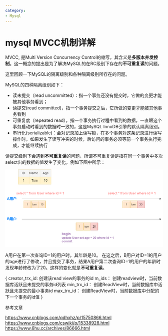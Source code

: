 ```yaml
---
category: 
- Mysql
---
```



# mysql MVCC机制详解

MVCC, 是Multi Version Concurrency Control的缩写，其含义是**多版本并发控制**。这一概念的提出是为了解决MySQL的在RC级别下存在的**不可重复读**的问题。

这里回顾一下MySQL的隔离级别和各种隔离级别所存在的问题。

MySQL的四种隔离级别如下：
- 读未提交（read uncommitted）：指一个事务还没有提交时，它做的变更才能被其他事务看到；
- 读提交(read committed)，指一个事务提交之后，它所做的变更才能被其他事务看到
- 可重复度（repeated read），指一个事务执行过程中看到的数据，一直跟这个事务启动时看到的数据时一致的，这是MySQL InnoDB引擎的默认隔离级别。
- 串行化(serializable)：会对记录加上读写锁，在多个事务对这条记录进行读写操作时，如果发生了读写冲突的时候，后访问的事务必须等前一个事务执行完成，才能继续执行


读提交级别下会遇到**不可重复读**的问题，所谓不可重复读是指在同一个事务中多次select出的数据的值发生了变化。例如下图中所示：

![mysql](https://raw.githubusercontent.com/zgjsxx/static-img-repo/main/blog/database/mysql/MVCC/read-uncommitted.png)

A用户在第一次查询ID=1的用户时，其年龄是10。 在这之后，B用户对ID=1的用户的age进行了修改，并且提交了事务，结果A用户第二次查询ID=1的用户的年龄时发现年龄修改为了20。这样的变化就是**不可重复读**。


{
    creator_trx_id: 创建该read view的事务的id
    m_ids： 创建readview时，当前数据库活跃且未提交的事务id列表
    min_trx_id： 创建ReadView时，当前数据库中活跃且未提交的最小事务id
    max_trx_id： 创建ReadView时，当前数据库中分配的下一个事务的id值
}

参考文章

https://www.cnblogs.com/qdhxhz/p/15750866.html
https://www.cnblogs.com/cswiki/p/15338928.html
https://www.6hu.cc/archives/86666.html